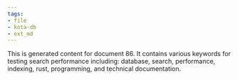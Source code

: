 ```yaml
---
tags:
- file
- kota-db
- ext_md
---
```

This is generated content for document 86. It contains various keywords for testing search performance including: database, search, performance, indexing, rust, programming, and technical documentation.